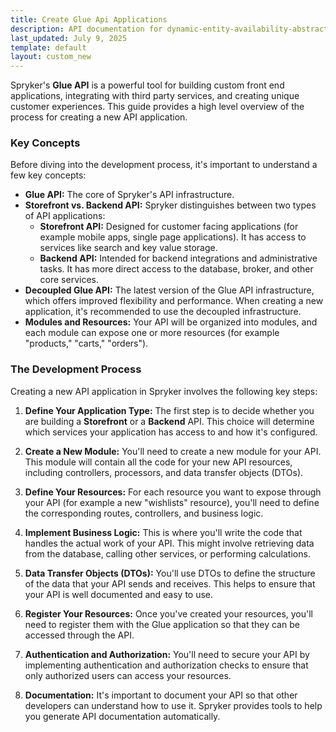 ```yaml
---
title: Create Glue Api Applications
description: API documentation for dynamic-entity-availability-abstracts.
last_updated: July 9, 2025
template: default
layout: custom_new
---
```


Spryker's **Glue API** is a powerful tool for building custom front end applications, integrating with third party services, and creating unique customer experiences. This guide provides a high level overview of the process for creating a new API application.


### Key Concepts

Before diving into the development process, it's important to understand a few key concepts:

- **Glue API:** The core of Spryker's API infrastructure.
- **Storefront vs. Backend API:** Spryker distinguishes between two types of API applications:
  - **Storefront API:** Designed for customer facing applications (for example mobile apps, single page applications). It has access to services like search and key value storage.
  - **Backend API:** Intended for backend integrations and administrative tasks. It has more direct access to the database, broker, and other core services.
- **Decoupled Glue API:** The latest version of the Glue API infrastructure, which offers improved flexibility and performance. When creating a new application, it's recommended to use the decoupled infrastructure.
- **Modules and Resources:** Your API will be organized into modules, and each module can expose one or more resources (for example "products," "carts," "orders").


### The Development Process

Creating a new API application in Spryker involves the following key steps:

1. **Define Your Application Type:** The first step is to decide whether you are building a **Storefront** or a **Backend** API. This choice will determine which services your application has access to and how it's configured.

2. **Create a New Module:** You'll need to create a new module for your API. This module will contain all the code for your new API resources, including controllers, processors, and data transfer objects (DTOs).

3. **Define Your Resources:** For each resource you want to expose through your API (for example a new "wishlists" resource), you'll need to define the corresponding routes, controllers, and business logic.

4. **Implement Business Logic:** This is where you'll write the code that handles the actual work of your API. This might involve retrieving data from the database, calling other services, or performing calculations.

5. **Data Transfer Objects (DTOs):** You'll use DTOs to define the structure of the data that your API sends and receives. This helps to ensure that your API is well documented and easy to use.

6. **Register Your Resources:** Once you've created your resources, you'll need to register them with the Glue application so that they can be accessed through the API.

7. **Authentication and Authorization:** You'll need to secure your API by implementing authentication and authorization checks to ensure that only authorized users can access your resources.

8. **Documentation:** It's important to document your API so that other developers can understand how to use it. Spryker provides tools to help you generate API documentation automatically.


